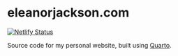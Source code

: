 # eleanorjackson.com

[![Netlify Status](https://api.netlify.com/api/v1/badges/0ac9300f-1974-4bff-b5ae-3e1994bd925c/deploy-status)](https://app.netlify.com/projects/eejackson-quarto/deploys)

Source code for my personal website, built using [Quarto](https://quarto.org).
